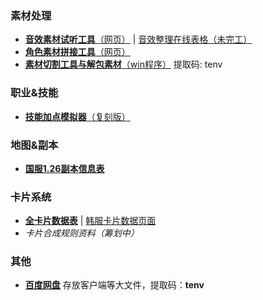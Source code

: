 
### 素材处理
- [**音效素材试听工具**（网页）](https://tenvix.meow42.cn/sound-box/index.html) | [音效整理在线表格（未完工）](https://docs.qq.com/sheet/DRGtPa3FHYmJzWWFY?tab=BB08J2)
- [**角色素材拼接工具**（网页）](https://tenvix.meow42.cn/avatar-box/index.html)
- [**素材切割工具与解包素材**（win程序）](https://pan.baidu.com/s/1XXLrgyV2RhPzWugkf9WIkQ?pwd=tenv) 提取码: tenv 

### 职业&技能
- [**技能加点模拟器**（复刻版）](https://tenvix.meow42.cn/tenvi-skill-box/index.html)


### 地图&副本
- [**国服1.26副本信息表**](https://docs.qq.com/sheet/DRHhxUkJZdm1qdFNO?tab=BB08J2)

### 卡片系统
- [**全卡片数据表**](https://docs.qq.com/sheet/DREF1U1VzT21OVkhZ?tab=BB08J2) | [韩服卡片数据页面](http://file.pmang.com/images/pmang/tenvi/ob/guide/guide_6_19.html)    
- *卡片合成规则资料（筹划中）*

### 其他
- [**百度网盘**](https://pan.baidu.com/s/19vf4gf3X9UJ7WLN7Vs_WXg) 存放客户端等大文件，提取码：**tenv** 